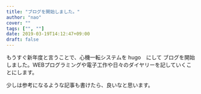 ```yaml
---
title: "ブログを開始しました。"
author: "nao"
cover: ""
tags: ["", ""]
date: 2019-03-19T14:12:47+09:00
draft: false
---
```


もうすぐ新年度と言うことで、心機一転システムを hugo　にして
ブログを開始しました。WEBプログラミングや電子工作や日々のダイヤリーを記していくことにします。

<!--more-->

少しは参考になるような記事も書けたら、良いなと思います。
